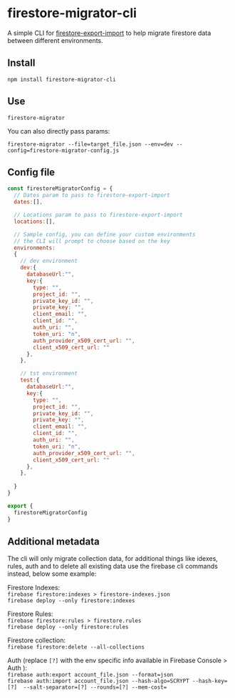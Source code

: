 # firestore-migrator-cli

A simple CLI for [firestore-export-import](https://github.com/dalenguyen/firestore-backup-restore) 
to help migrate firestore data between different environments.

## Install

`npm install firestore-migrator-cli`

## Use

`firestore-migrator`

You can also directly pass params:

`firestore-migrator --file=target_file.json --env=dev --config=firestore-migrator-config.js`


## Config file

```javascript
const firestoreMigratorConfig = {
  // Dates param to pass to firestore-export-import
  dates:[],

  // Locations param to pass to firestore-export-import
  locations:[],

  // Sample config, you can define your custom environments 
  // the CLI will prompt to choose based on the key
  environments:
  {
    // dev environment 
    dev:{
      databaseUrl:"",
      key:{
        type: "",
        project_id: "",
        private_key_id: "",
        private_key: "",
        client_email: "",
        client_id: "",
        auth_uri: "",
        token_uri: "n",
        auth_provider_x509_cert_url: "",
        client_x509_cert_url: "" 
      },
    },

    // tst environment 
    test:{
      databaseUrl:"",
      key:{
        type: "",
        project_id: "",
        private_key_id: "",
        private_key: "",
        client_email: "",
        client_id: "",
        auth_uri: "",
        token_uri: "n",
        auth_provider_x509_cert_url: "",
        client_x509_cert_url: "" 
      },
    },
   
  }
}

export {
  firestoreMigratorConfig
}

```

## Additional metadata

The cli will only migrate collection data, for additional things like idexes, rules, auth 
and to delete all existing data use the firebase cli commands instead, below some example:

Firestore Indexes:   
`firebase firestore:indexes > firestore-indexes.json`  
`firebase deploy --only firestore:indexes`  

Firestore Rules:  
`firebase firestore:rules > firestore.rules`  
`firebase deploy --only firestore:rules`  


Firestore collection:   
`firebase firestore:delete --all-collections`  

Auth (replace `[?]` with the env specific info available in Firebase Console > Auth ):  
`firebase auth:export account_file.json --format=json`  
`firebase auth:import account_file.json --hash-algo=SCRYPT --hash-key=[?]  --salt-separator=[?] --rounds=[?] --mem-cost=`  
